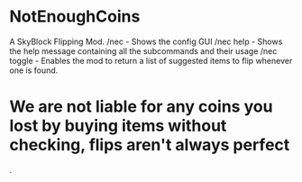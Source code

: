 # NotEnoughCoins
A SkyBlock Flipping Mod.
/nec - Shows the config GUI 
/nec help - Shows the help message containing all the subcommands and their usage 
/nec toggle - Enables the mod to return a list of suggested items to flip whenever one is found. 

# We are not liable for any coins you lost by buying items without checking, flips aren't always perfect
.
